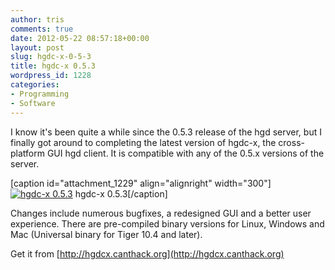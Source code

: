 ```yaml
---
author: tris
comments: true
date: 2012-05-22 08:57:18+00:00
layout: post
slug: hgdc-x-0-5-3
title: hgdc-x 0.5.3
wordpress_id: 1228
categories:
- Programming
- Software
---
```


I know it's been quite a while since the 0.5.3 release of the hgd server, but I finally got around to completing the latest version of hgdc-x, the cross-platform GUI hgd client. It is compatible with any of the 0.5.x versions of the server.

[caption id="attachment_1229" align="alignright" width="300"][![hgdc-x 0.5.3](http://canthack.org/uploads/hgdcx_mac-300x234.png)](http://canthack.org/2012/05/hgdc-x-0-5-3/hgdcx_mac/) hgdc-x 0.5.3[/caption]

Changes include numerous bugfixes, a redesigned GUI and a better user experience. There are pre-compiled binary versions for Linux, Windows and Mac (Universal binary for Tiger 10.4 and later).

Get it from [http://hgdcx.canthack.org](http://hgdcx.canthack.org)
